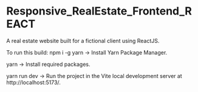 # Responsive_RealEstate_Frontend_REACT
A real estate website built for a fictional client using ReactJS. 

To run this build: 
npm i -g yarn -> Install Yarn Package Manager. 

yarn -> Install required packages. 

yarn run dev -> Run the project in the Vite local development server at http://localhost:5173/. 
